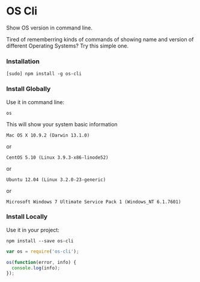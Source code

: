 OS Cli
======

Show OS version in command line.

Tired of rememberring kinds of commands of showing name and version of different Operating Systems? Try this simple one.

### Installation

    [sudo] npm install -g os-cli
    
### Install Globally

Use it in command line:

    os

This will show your system basic information
    
    Mac OS X 10.9.2 (Darwin 13.1.0)

or

    CentOS 5.10 (Linux 3.9.3-x86-linode52)
    
or

    Ubuntu 12.04 (Linux 3.2.0-23-generic)
    
or

    Microsoft Windows 7 Ultimate Service Pack 1 (Windows_NT 6.1.7601)

### Install Locally

Use it in your project:

    npm install --save os-cli

```js
var os = require('os-cli');

os(function(error, info) {
  console.log(info);
});
```
